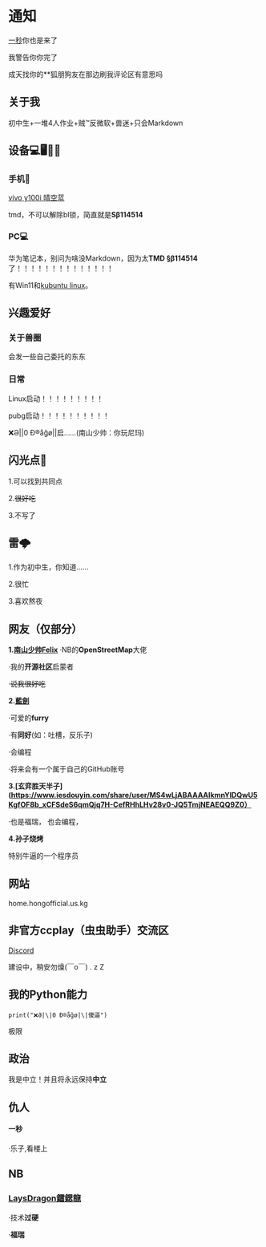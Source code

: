 # 通知
[一秒](https://www.iesdouyin.com/share/user/MS4wLjABAAAAtauCbU_O-Lv_PbwBrRyyxxn472afC9eC0HnPNOGIIeGcR6WY-zozWrczTUwgkzmk)你也是来了

我警告你你完了

成天找你的**狐朋狗友在那边刷我评论区有意思吗

## 关于我
初中生+一堆4人作业+贼™反微软+兽迷+只会Markdown
## 设备💻🖥️📱🤳
### 手机🤳
[vivo y100i 晴空蓝](https://shop.vivo.com.cn/product/10009116?skuId=129892)

tmd，不可以解除bl锁，简直就是**Sβ114514**
### PC💻
华为笔记本，别问为啥没Markdown，因为太**TMD §β114514**了！！！！！！！！！！！！！！

有Win11和[kubuntu linux](https://kubuntu.org/)。

## 兴趣爱好
### 关于兽圈
会发一些自己委托的东东
### 日常
Linux启动！！！！！！！！！

pubg启动！！！！！！！！！！

❌Ə|\|0 Ð®️åğø|\|启......(南山少帅：你玩尼玛)
## 闪光点🤩
1.可以找到共同点

2.~~很好吃~~

3.不写了
## 雷🌩️
1.作为初中生，你知道......

2.很忙

3.喜欢熬夜
## 网友（仅部分）
**1.[南山少帅Felix](https://www.facebook.com/felix.ng.52056)**
·NB的**OpenStreetMap**大佬

·我的**开源社区**启蒙者

·~~说我很好吃~~

**2.[藍劍](https://b23.tv/tXjBRXO)**

·可爱的**furry**

·有**同好**(如：吐槽，反乐子)

·会编程

·将来会有一个属于自己的GitHub账号

**3.[玄弈胜天半子](https://www.iesdouyin.com/share/user/MS4wLjABAAAAIkmnYIDQwU5KgfOF8b_xCFSdeS6qmQjq7H-CefRHhLHv28v0-JQ5TmjNEAEQQ9Z0）**

·也是福瑞， 也会编程， 

**4.孙子烧烤**

特别牛逼的一个程序员

## 网站

home.hongofficial.us.kg

## 非官方ccplay（虫虫助手）交流区
[Discord](https://discord.gg/BfUceZNGQJ)

建设中，稍安勿燥(￣o￣) . z Z

## 我的Python能力
`print("❌Ə|\|0 Ð®️åğø|\|傻逼")`

极限

## 政治
我是中立！并且将永远保持**中立**

## 仇人

#### 一秒

·乐子,看楼上

## NB

### [LaysDragon鐳鍶龍](https://github.com/LaysDragon)

·技术**过硬**

·**福瑞**

